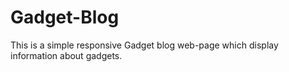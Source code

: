 # Gadget-Blog
This is a simple responsive Gadget blog web-page which display information about gadgets.
